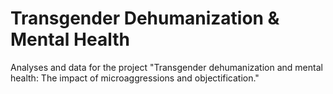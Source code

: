 # Transgender Dehumanization & Mental Health
Analyses and data for the project "Transgender dehumanization and mental health: The impact of microaggressions and objectification."

